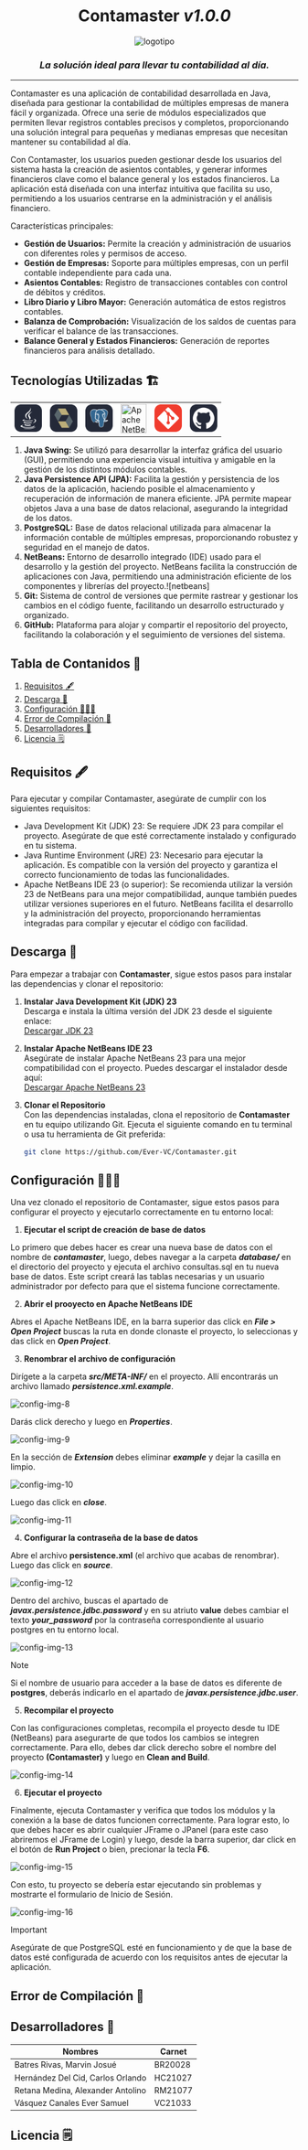 <div align ="center">

# Contamaster *v1.0.0*
    
![logotipo](https://github.com/user-attachments/assets/48df7a9c-8fd4-4ace-9ba3-3129e106ccec)

### *La solución ideal para llevar tu contabilidad al día.*
---------------
</div>
Contamaster es una aplicación de contabilidad desarrollada en Java, diseñada para gestionar la contabilidad de múltiples empresas de manera fácil y organizada. Ofrece una serie de módulos especializados que permiten llevar registros contables precisos y completos, proporcionando una solución integral para pequeñas y medianas empresas que necesitan mantener su contabilidad al día.

Con Contamaster, los usuarios pueden gestionar desde los usuarios del sistema hasta la creación de asientos contables, y generar informes financieros clave como el balance general y los estados financieros. La aplicación está diseñada con una interfaz intuitiva que facilita su uso, permitiendo a los usuarios centrarse en la administración y el análisis financiero.

Características principales:

- **Gestión de Usuarios:** Permite la creación y administración de usuarios con diferentes roles y permisos de acceso.
- **Gestión de Empresas:** Soporte para múltiples empresas, con un perfil contable independiente para cada una.
- **Asientos Contables:** Registro de transacciones contables con control de débitos y créditos.
- **Libro Diario y Libro Mayor:** Generación automática de estos registros contables.
- **Balanza de Comprobación:** Visualización de los saldos de cuentas para verificar el balance de las transacciones.
- **Balance General y Estados Financieros:** Generación de reportes financieros para análisis detallado.

## Tecnologías Utilizadas :building_construction:

<table>
  <tr>
      <td><img src="https://github.com/tandpfun/skill-icons/blob/main/icons/Java-Dark.svg" width="48" title="Java"> </td>
      <td><img src="https://github.com/tandpfun/skill-icons/blob/main//icons/Hibernate-Dark.svg" width="48" title="JPA"></td>
      <td><img src="https://github.com/tandpfun/skill-icons/blob/main/icons/PostgreSQL-Dark.svg" width="48" title="PostgreSQL"></td>
      <td><img src="https://github.com/user-attachments/assets/e87e306f-a1fc-444e-b1d9-fbff39faa236" width="45" height="51" title="Apache NetBeans IDE"></td>
      <td><img src="https://github.com/tandpfun/skill-icons/blob/main/icons/Git.svg" width="48" title="Git"></td>
      <td><img src="https://github.com/tandpfun/skill-icons/blob/main/icons/Github-Dark.svg" width="48" title="Github"></td>
  </tr>
</table>

1. **Java Swing:** Se utilizó para desarrollar la interfaz gráfica del usuario (GUI), permitiendo una experiencia visual intuitiva y amigable en la gestión de los distintos módulos contables.
2. **Java Persistence API (JPA):** Facilita la gestión y persistencia de los datos de la aplicación, haciendo posible el almacenamiento y recuperación de información de manera eficiente. JPA permite mapear objetos Java a una base de datos relacional, asegurando la integridad de los datos.
3. **PostgreSQL:** Base de datos relacional utilizada para almacenar la información contable de múltiples empresas, proporcionando robustez y seguridad en el manejo de datos.
4. **NetBeans:** Entorno de desarrollo integrado (IDE) usado para el desarrollo y la gestión del proyecto. NetBeans facilita la construcción de aplicaciones con Java, permitiendo una administración eficiente de los componentes y librerías del proyecto.![netbeans]
5. **Git:** Sistema de control de versiones que permite rastrear y gestionar los cambios en el código fuente, facilitando un desarrollo estructurado y organizado.
6. **GitHub:** Plataforma para alojar y compartir el repositorio del proyecto, facilitando la colaboración y el seguimiento de versiones del sistema.

## Tabla de Contanidos :pencil:
1. [Requisitos 🖋](#requisitos-)
4. [Descarga 🎯](#descarga-)
5. [Configuración 👨🏽‍💻](#configuración-)
6. [Error de Compilación 📛](#error-de-compilación-)
7. [Desarrolladores 👾](#desarrolladores-)
8. [Licencia 🗒](#licencia-)

## Requisitos 🖋
Para ejecutar y compilar Contamaster, asegúrate de cumplir con los siguientes requisitos:
- Java Development Kit (JDK) 23: Se requiere JDK 23 para compilar el proyecto. Asegúrate de que esté correctamente instalado y configurado en tu sistema.
- Java Runtime Environment (JRE) 23: Necesario para ejecutar la aplicación. Es compatible con la versión del proyecto y garantiza el correcto funcionamiento de todas las funcionalidades.
- Apache NetBeans IDE 23 (o superior): Se recomienda utilizar la versión 23 de NetBeans para una mejor compatibilidad, aunque también puedes utilizar versiones superiores en el futuro. NetBeans facilita el desarrollo y la administración del proyecto, proporcionando herramientas integradas para compilar y ejecutar el código con facilidad.

## Descarga 🎯
Para empezar a trabajar con **Contamaster**, sigue estos pasos para instalar las dependencias y clonar el repositorio:

1. **Instalar Java Development Kit (JDK) 23**  
   Descarga e instala la última versión del JDK 23 desde el siguiente enlace:  
   [Descargar JDK 23](https://download.oracle.com/java/23/latest/jdk-23_windows-x64_bin.exe)

2. **Instalar Apache NetBeans IDE 23**  
   Asegúrate de instalar Apache NetBeans 23 para una mejor compatibilidad con el proyecto. Puedes descargar el instalador desde aquí:  
   [Descargar Apache NetBeans 23](https://dlcdn.apache.org/netbeans/netbeans-installers/23/Apache-NetBeans-23-bin-windows-x64.exe)

3. **Clonar el Repositorio**  
   Con las dependencias instaladas, clona el repositorio de **Contamaster** en tu equipo utilizando Git. Ejecuta el siguiente comando en tu terminal o usa tu herramienta de Git preferida:

   ```bash
   git clone https://github.com/Ever-VC/Contamaster.git
   ```
## Configuración 👨🏽‍💻
Una vez clonado el repositorio de Contamaster, sigue estos pasos para configurar el proyecto y ejecutarlo correctamente en tu entorno local:

1. **Ejecutar el script de creación de base de datos**
   
Lo primero que debes hacer es crear una nueva base de datos con el nombre de ***contamaster***, luego, debes navegar a la carpeta ***database/*** en el directorio del proyecto y ejecuta el archivo consultas.sql en tu nueva base de datos.
Este script creará las tablas necesarias y un usuario administrador por defecto para que el sistema funcione correctamente.

2. **Abrir el prooyecto en Apache NetBeans IDE**

Abres el Apache NetBeans IDE, en la barra superior das click en ***File > Open Project*** buscas la ruta en donde clonaste el proyecto, lo seleccionas y das click en ***Open Project***.

3. **Renombrar el archivo de configuración**
   
Dirígete a la carpeta ***src/META-INF/*** en el proyecto. Allí encontrarás un archivo llamado ***persistence.xml.example***.

![config-img-8](https://github.com/user-attachments/assets/6044df1e-ef8a-4d74-a260-51a7888d0619)

Darás click derecho y luego en ***Properties***.

![config-img-9](https://github.com/user-attachments/assets/2b3c2193-b5b5-49c8-9b7b-3aa548bcb365)

En la sección de ***Extension*** debes eliminar ***example*** y dejar la casilla en limpio.

![config-img-10](https://github.com/user-attachments/assets/ff8e3214-a747-4207-801c-682c4bbddbc2)

Luego das click en ***close***.

![config-img-11](https://github.com/user-attachments/assets/577a63c3-0d9f-4257-b48e-7c7a1e2243c3)

4. **Configurar la contraseña de la base de datos**
   
Abre el archivo **persistence.xml** (el archivo que acabas de renombrar). Luego das click en ***source***.

![config-img-12](https://github.com/user-attachments/assets/15e8a67c-426e-4ae5-bc1d-bb97e10f212a)

Dentro del archivo, buscas el apartado de ***javax.persistence.jdbc.password*** y en su atriuto **value** debes cambiar el texto ***your_password*** por la contraseña correspondiente al usuario postgres en tu entorno local.

![config-img-13](https://github.com/user-attachments/assets/a379a955-d73c-49de-b03f-a2bb377f1af0)

> [!NOTE]
> Si el nombre de usuario para acceder a la base de datos es diferente de **postgres**, deberás indicarlo en el apartado de ***javax.persistence.jdbc.user***.

5. **Recompilar el proyecto**
   
Con las configuraciones completas, recompila el proyecto desde tu IDE (NetBeans) para asegurarte de que todos los cambios se integren correctamente. Para ello, debes dar click derecho sobre el nombre del proyecto **(Contamaster)** y luego en **Clean and Build**.

![config-img-14](https://github.com/user-attachments/assets/234a882e-9f2c-45d6-bb37-eb5d296a20d4)

6. **Ejecutar el proyecto**
   
Finalmente, ejecuta Contamaster y verifica que todos los módulos y la conexión a la base de datos funcionen correctamente. Para lograr esto, lo que debes hacer es abrir cualquier JFrame o JPanel (para este caso abriremos el JFrame de Login) y luego, desde la barra superior, dar click en el botón de **Run Project** o bien, precionar la tecla **F6**.

![config-img-15](https://github.com/user-attachments/assets/2e40043c-57bf-4604-96e1-fa9787825669)


Con esto, tu proyecto se debería estar ejecutando sin problemas y mostrarte el formulario de Inicio de Sesión.

![config-img-16](https://github.com/user-attachments/assets/8990f7b7-4a96-4ed2-a8ef-ed80f98e7192)


> [!IMPORTANT]
> Asegúrate de que PostgreSQL esté en funcionamiento y de que la base de datos esté configurada de acuerdo con los requisitos antes de ejecutar la aplicación.

## Error de Compilación 📛

## Desarrolladores 👾
| Nombres                           | Carnet   |
| --------------------------------- | ------- |
| Batres Rivas, Marvin Josué        | BR20028 |
| Hernández Del Cid, Carlos Orlando | HC21027 |
| Retana Medina, Alexander Antolino | RM21077 |
| Vásquez Canales Ever Samuel       | VC21033 |

## Licencia 🗒
